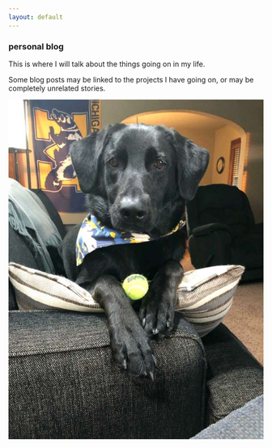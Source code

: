 ```yaml
---
layout: default
---
```

<div class="blurb">
         <section>
            <!-- FIRST BLOCK -->
            <div id="first-block">
               <div class="line">
                  <div class="margin-bottom">
                     <div class="margin">
                        <article class="s-12">
                           <h1>personal blog</h1>
                           <p>This is where I will talk about the things going on in my life.</p>
                           <p>Some blog posts may be linked to the projects I have going on, or may be completely unrelated stories.</p>
                           <center><img src="img/frank.jpg" alt="Franklin Marie O'Boyle"></center>
                        </article>
                     </div>
                  </div>
               </div>
            </div>
         </section>
</div><!-- /.blurb -->
